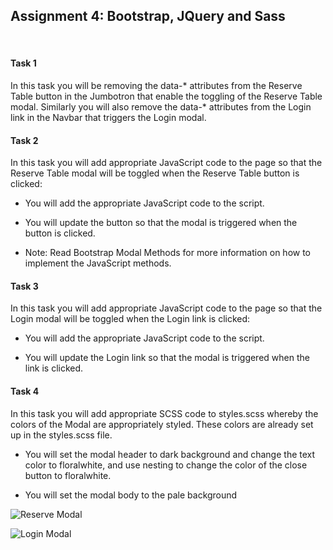 ## Assignment 4: Bootstrap, JQuery and Sass

&nbsp;

#### **Task 1**

In this task you will be removing the data-* attributes from the Reserve Table button in the Jumbotron that enable the 
toggling of the Reserve Table modal. Similarly you will also remove the data-* attributes from the Login link in the 
Navbar that triggers the Login modal.

#### **Task 2**

In this task you will add appropriate JavaScript code to the page so that the Reserve Table modal will be toggled when 
the Reserve Table button is clicked:

* You will add the appropriate JavaScript code to the script.

* You will update the button so that the modal is triggered when the button is clicked.

* Note: Read Bootstrap Modal Methods for more information on how to implement the JavaScript methods.

#### **Task 3**

In this task you will add appropriate JavaScript code to the page so that the Login modal will be toggled when the Login 
link is clicked:

* You will add the appropriate JavaScript code to the script.

* You will update the Login link so that the modal is triggered when the link is clicked.

#### **Task 4**

In this task you will add appropriate SCSS code to styles.scss whereby the colors of the Modal are appropriately styled. 
These colors are already set up in the styles.scss file.

* You will set the modal header to dark background and change the text color to floralwhite, and use nesting to change 
the color of the close button to floralwhite.

* You will set the modal body to the pale background

![Reserve Modal](FSWebDev-HKST/Bootstrap/Module4/reserve.png?raw=true)

![Login Modal](FSWebDev-HKST/Bootstrap/Module4/login.png?raw=true)